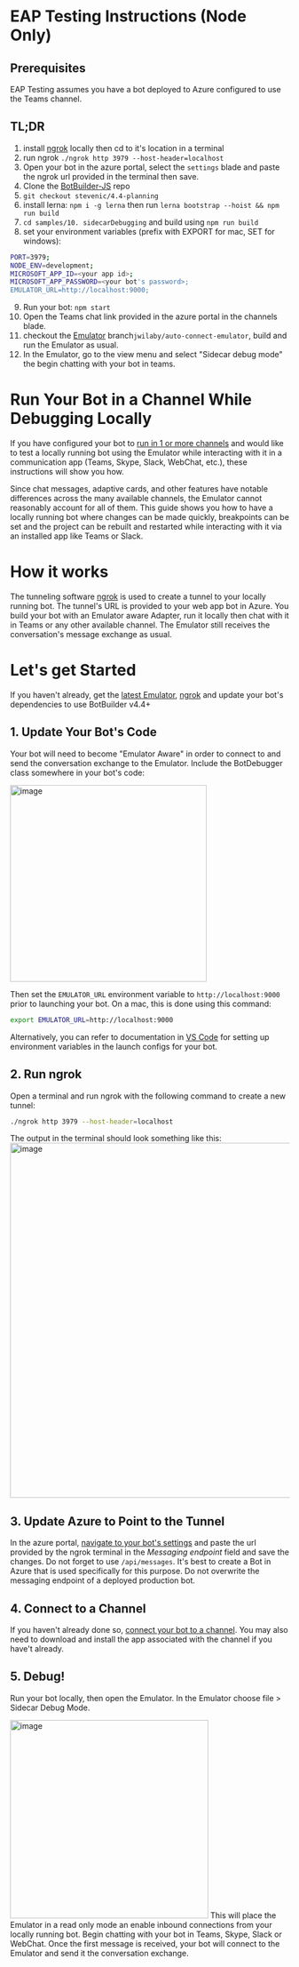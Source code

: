 # EAP Testing Instructions (Node Only)
## Prerequisites 
EAP Testing assumes you have a bot deployed to Azure configured to use the Teams channel.
## TL;DR
1. install [ngrok](https://ngrok.com/) locally then cd to it's location in a terminal
2. run ngrok `./ngrok http 3979 --host-header=localhost`
3. Open your bot in the azure portal, select the `settings` blade and paste the ngrok url provided in the terminal then save.
4. Clone the [BotBuilder-JS](https://github.com/Microsoft/botbuilder-js) repo 
5. `git checkout stevenic/4.4-planning`
6. install lerna: `npm i -g lerna` then run `lerna bootstrap --hoist && npm run build`
7. `cd samples/10. sidecarDebugging` and build using `npm run build`
8. set your environment variables (prefix with EXPORT for mac, SET for windows):
```bash
PORT=3979;
NODE_ENV=development;
MICROSOFT_APP_ID=<your app id>;
MICROSOFT_APP_PASSWORD=<your bot's password>;
EMULATOR_URL=http://localhost:9000;
```
9. Run your bot: `npm start`
10. Open the Teams chat link provided in the azure portal in the channels blade.
11. checkout the [Emulator](https://github.com/Microsoft/Botframework-emulator) branch`jwilaby/auto-connect-emulator`, build and run the Emulator as usual.
12. In the Emulator, go to the view menu and select "Sidecar debug mode" the begin chatting with your bot in teams.

# Run Your Bot in a Channel While Debugging Locally
 If you have configured your bot to [run in 1 or more channels](https://docs.microsoft.com/en-us/azure/bot-service/bot-service-manage-channels?view=azure-bot-service-4.0) and would like to test a locally running bot using the Emulator while interacting with it in a communication app (Teams, Skype, Slack, WebChat, etc.), these instructions will show you how.
 
Since chat messages, adaptive cards, and other features have notable differences across the many available channels, the Emulator cannot reasonably account for all of them. This guide shows you how to have a locally running bot where changes can be made quickly, breakpoints can be set and the project can be rebuilt and restarted while interacting with it via an installed app like Teams or Slack.
 
 # How it works
 The tunneling software [ngrok](https://ngrok.com/) is used to create a tunnel to your locally running bot. The tunnel's URL is provided to your web app bot in Azure. You build your bot with an Emulator aware Adapter, run it locally then chat with it in Teams or any other available channel. The Emulator still receives the conversation's message exchange as usual.
 
 # Let's get Started
 If you haven't already, get the [latest Emulator](https://github.com/Microsoft/BotFramework-Emulator/releases), [ngrok](https://ngrok.com/) and update your bot's dependencies to use BotBuilder v4.4+
 
 ## 1. Update Your Bot's Code
 Your bot will need to become "Emulator Aware" in order to connect to and send the conversation exchange to the Emulator. Include the BotDebugger class somewhere in your bot's code:
 
<img width="354" alt="image" src="https://user-images.githubusercontent.com/2652885/55196481-b5355580-516c-11e9-84dd-facae6c26528.png">

Then set the `EMULATOR_URL` environment variable to `http://localhost:9000` prior to launching your bot. On a mac, this is done using this command:
```bash
export EMULATOR_URL=http://localhost:9000
```
Alternatively, you can refer to documentation in [VS Code](https://code.visualstudio.com/docs/editor/variables-reference#_environment-variables) for setting up environment variables in the launch configs for your bot.

 ## 2. Run ngrok 
 Open a terminal and run ngrok with the following command to create a new tunnel:
 ```bash
./ngrok http 3979 --host-header=localhost
``` 
 The output in the terminal should look something like this:
<img width="639" alt="image" src="https://user-images.githubusercontent.com/2652885/55196448-a2bb1c00-516c-11e9-87ce-98bdc1ebd7f8.png">

  ## 3. Update Azure to Point to the Tunnel
  In the azure portal, [navigate to your bot's settings](https://docs.microsoft.com/en-us/azure/bot-service/bot-service-manage-settings?view=azure-bot-service-4.0) and paste the 
  url provided by the ngrok terminal in the *Messaging endpoint* field and save the changes. Do not forget to use `/api/messages`. It's best to create a Bot in Azure that is used specifically for this purpose. Do not overwrite 
  the messaging endpoint of a deployed production bot.
  
  ## 4. Connect to a Channel
  If you haven't already done so, [connect your bot to a channel](https://docs.microsoft.com/en-us/azure/bot-service/bot-service-manage-channels?view=azure-bot-service-4.0). You may also need to download and install the app
  associated with the channel if you have't already.
  
  ## 5. Debug!
  Run your bot locally, then open the Emulator. In the Emulator choose file > Sidecar Debug Mode.

<img width="357" alt="image" src="https://user-images.githubusercontent.com/2652885/55196498-c8482580-516c-11e9-8276-e660593197c4.png">
 This will place the Emulator in a read only mode an enable inbound 
  connections from your locally running bot. Begin chatting with your bot in Teams, Skype, Slack or WebChat. Once the first message is received, your bot will connect
  to the Emulator and send it the conversation exchange.
